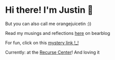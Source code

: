 # Hi there! I'm Justin 🍊

But you can also call me orangejuicetin :)) 

Read my musings and reflections [here](https://juicetin.bearblog.dev) on bearblog

For fun, click on this [mystery link !_!](https://river.maxbittker.com/) 

Currently: at the [Recurse Center](https://recurse.com/about)! And loving it
